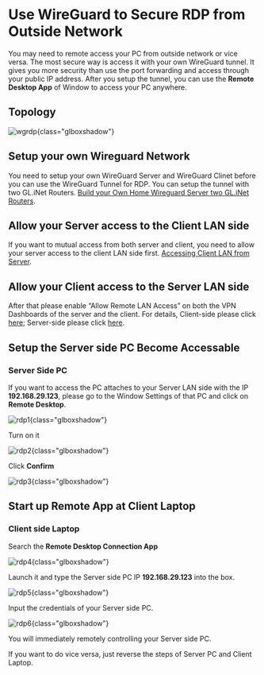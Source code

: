 # Use WireGuard to Secure RDP from Outside Network

You may need to remote access your PC from outside network or vice versa. The most secure way is access it with your own WireGuard tunnel. It gives you more security than use the port forwarding and access through your public IP address. After you setup the tunnel, you can use the **Remote Desktop App** of Window to access your PC anywhere.

## Topology

![wgrdp](https://static.gl-inet.com/docs/router/en/4/tutorials/wireguard_rdp/wgrdp.jpg){class="glboxshadow"}

## Setup your own Wireguard Network

You need to setup your own WireGuard Server and WireGuard Clinet before you can use the WireGuard Tunnel for RDP. You can setup the tunnel with two GL.iNet Routers. [Build your Own Home Wireguard Server two GL.iNet Routers](build_your_own_wireguard_home_server_with_two_glinet_routers.md).

## Allow your Server access to the Client LAN side

If you want to mutual access from both server and client, you need to allow your server access to the client LAN side first. [Accessing Client LAN from Server](wireguard_server_access_to_client_lan_side.md).

## Allow your Client access to the Server LAN side
After that please enable “Allow Remote LAN Access” on both the VPN Dashboards of the server and the client. For details, Client-side please click [here](../interface_guide/vpn_dashboard.md/#vpn-clinet-options); Server-side please click [here](../interface_guide/vpn_dashboard.md/#wireguard-server-options).

## Setup the Server side PC Become Accessable

### Server Side PC

If you want to access the PC attaches to your Server LAN side with the IP **192.168.29.123**, please go to the Window Settings of that PC and click on **Remote Desktop**.

![rdp1](https://static.gl-inet.com/docs/router/en/4/tutorials/wireguard_rdp/rdp1.jpg){class="glboxshadow"}

Turn on it

![rdp2](https://static.gl-inet.com/docs/router/en/4/tutorials/wireguard_rdp/rdp2.jpg){class="glboxshadow"}

Click **Confirm**

![rdp3](https://static.gl-inet.com/docs/router/en/4/tutorials/wireguard_rdp/rdp3.jpg){class="glboxshadow"}

## Start up Remote App at Client Laptop

### Client side Laptop

Search the **Remote Desktop Connection App**

![rdp4](https://static.gl-inet.com/docs/router/en/4/tutorials/wireguard_rdp/rdp4.jpg){class="glboxshadow"}

Launch it and type the Server side PC IP **192.168.29.123** into the box.

![rdp5](https://static.gl-inet.com/docs/router/en/4/tutorials/wireguard_rdp/rdp5.jpg){class="glboxshadow"}

Input the credentials of your Server side PC.

![rdp6](https://static.gl-inet.com/docs/router/en/4/tutorials/wireguard_rdp/rdp6.jpg){class="glboxshadow"}

You will immediately remotely controlling your Server side PC.

If you want to do vice versa, just reverse the steps of Server PC and Client Laptop.


